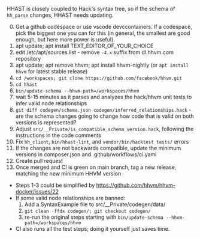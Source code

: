 HHAST is closely coupled to Hack's syntax tree, so if the schema of `hh_parse`
changes, HHAST needs updating.

0. Get a github codespace or use vscode devccontainers. If a codespace, pick the biggest one you can for this (in general, the smallest are good enough, but here more power is useful).
1. apt update; apt install TEXT_EDITOR_OF_YOUR_CHOICE
2. edit /etc/apt/sources.list - remove `-4.x` suffix from dl.hhvm.com repository
3. apt update; apt remove hhvm; apt install hhvm-nightly (or `apt install hhvm` for latest stable release)
4. `cd /workspaces; git clone https://github.com/facebook/hhvm.git`
5. `cd hhast`
6. `bin/update-schema --hhvm-path=/workspaces/hhvm`
7. wait 5-15 minutes as it parses and analyzes the hack/hhvm unit tests to infer valid node relationships
8. `git diff codegen/schema.json codegen/inferred_relationships.hack` - are the schema changes going to change how code that is valid on both versions is represented?
9. Adjust `src/__Private/is_compatible_schema_version.hack`, following the instructions in the code comments
10. Fix `hh_client`, `bin/hhast-lint`, and `vendor/bin/hacktest tests/` errors
11. If the changes are not backwards compatible, update the minimum versions in composer.json and .github/workflows/ci.yaml
12. Create pull request
13. Once merged and CI is green on main branch, tag a new release, matching the new minimum HHVM version

* Steps 1-3 could be simplified by https://github.com/hhvm/hhvm-docker/issues/22
* If some valid node relationships are banned:
  1. Add a SyntaxExample file to src/__Private/codegen/data/
  2. `git clean -ffdx codegen/; git checkout codegen/`
  3. re-run the original steps starting with `bin/update-schema --hhvm-path=/workspaces/hhvm`
* CI also runs all the test steps; doing it yourself just saves time.
